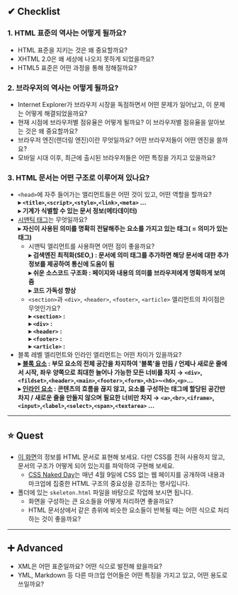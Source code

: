## ✔ Checklist
### 1. HTML 표준의 역사는 어떻게 될까요?
  * HTML 표준을 지키는 것은 왜 중요할까요?
  * XHTML 2.0은 왜 세상에 나오지 못하게 되었을까요?
  * HTML5 표준은 어떤 과정을 통해 정해질까요?
### 2. 브라우저의 역사는 어떻게 될까요?
  * Internet Explorer가 브라우저 시장을 독점하면서 어떤 문제가 일어났고, 이 문제는 어떻게 해결되었을까요?
  * 현재 시점에 브라우저별 점유율은 어떻게 될까요? 이 브라우저별 점유율을 알아보는 것은 왜 중요할까요?
  * 브라우저 엔진(렌더링 엔진)이란 무엇일까요? 어떤 브라우저들이 어떤 엔진을 쓸까요?
  * 모바일 시대 이후, 최근에 출시된 브라우저들은 어떤 특징을 가지고 있을까요?
### 3. HTML 문서는 어떤 구조로 이루어져 있나요?
  * `<head>`에 자주 들어가는 엘리먼트들은 어떤 것이 있고, 어떤 역할을 할까요?<br>**▸ `<title>`,`<script>`,`<style>`,`<link>`,`<meta>` ...<br>▸ 기계가 식별할 수 있는 문서 정보(메타데이터)**
  * [시맨틱 태그](https://k.kakaocdn.net/dn/cUr3bo/btrtakXSjjr/i27lJbm7DjSUC6yhwpB3GK/img.gif)는 무엇일까요?<br>**▸ 자신이 사용된 의미를 명확히 전달해주는 요소를 가지고 있는 태그( = 의미가 있는 태그)**
    * 시맨틱 엘리먼트를 사용하면 어떤 점이 좋을까요?<br>**▸ 검색엔진 최적화(SEO,) : 문서에 의미 태그를 추가하면 해당 문서에 대한 추가 정보를 제공하여 통신에 도움이 됨<br>▸ 쉬운 소스코드 구조화 : 페이지와 내용의 의미를 브라우저에게 명확하게 보여줌<br>▸ 코드 가독성 향상**
    * `<section>`과 `<div>`, `<header>`, `<footer>`, `<article>` 엘리먼트의 차이점은 무엇인가요?<br>**▸ `<section>` : <br>▸ `<div>` : <br>▸ `<header>` : <br>▸  `<footer>` : <br>▸ `<article>` :**
  * 블록 레벨 엘리먼트와 인라인 엘리먼트는 어떤 차이가 있을까요?<br>**▸ [블록 요소](https://developer.mozilla.org/ko/docs/Web/HTML/Block-level_elements) : 부모 요소의 전체 공간을 차지하여 '블록'을 만듬 / 언제나 새로운 줄에서 시작, 좌우 양쪽으로 최대한 늘어나 가능한 모든 너비를 차지 → `<div>`,`<fildset>`,`<header>`,`<main>`,`<footer>`,`<form>`,`<h1>`~`<h6>`,`<p>`...<br>▸ [인라인 요소](https://developer.mozilla.org/ko/docs/Web/HTML/Inline_elements) : 콘텐츠의 흐름을 끊지 않고, 요소를 구성하는 태그에 할당된 공간만 차지 / 새로운 줄을 만들지 않으며 필요한 너비만 차지 → `<a>`,`<br>`,`<iframe>`,`<input>`,`<label>`,`<select>`,`<span>`,`<textarea>` ...**

<hr>

## ⭐ Quest
* [이 화면](screen.png)의 정보를 HTML 문서로 표현해 보세요. 다만 CSS를 전혀 사용하지 않고, 문서의 구조가 어떻게 되어 있는지를 파악하여 구현해 보세요.
  * [CSS Naked Day](https://css-naked-day.github.io/)는 매년 4월 9일에 CSS 없는 웹 페이지를 공개하여 내용과 마크업에 집중한 HTML 구조의 중요성을 강조하는 행사입니다.
* 폴더에 있는 `skeleton.html` 파일을 바탕으로 작업해 보시면 됩니다.
  * 화면을 구성하는 큰 요소들을 어떻게 처리하면 좋을까요?
  * HTML 문서상에서 같은 층위에 비슷한 요소들이 반복될 때는 어떤 식으로 처리하는 것이 좋을까요?

<hr>

## ➕ Advanced
* XML은 어떤 표준일까요? 어떤 식으로 발전해 왔을까요?
* YML, Markdown 등 다른 마크업 언어들은 어떤 특징을 가지고 있고, 어떤 용도로 쓰일까요?
